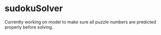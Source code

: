 # sudokuSolver

Currently working on model to make sure all puzzle numbers are predicted properly before solving. 
